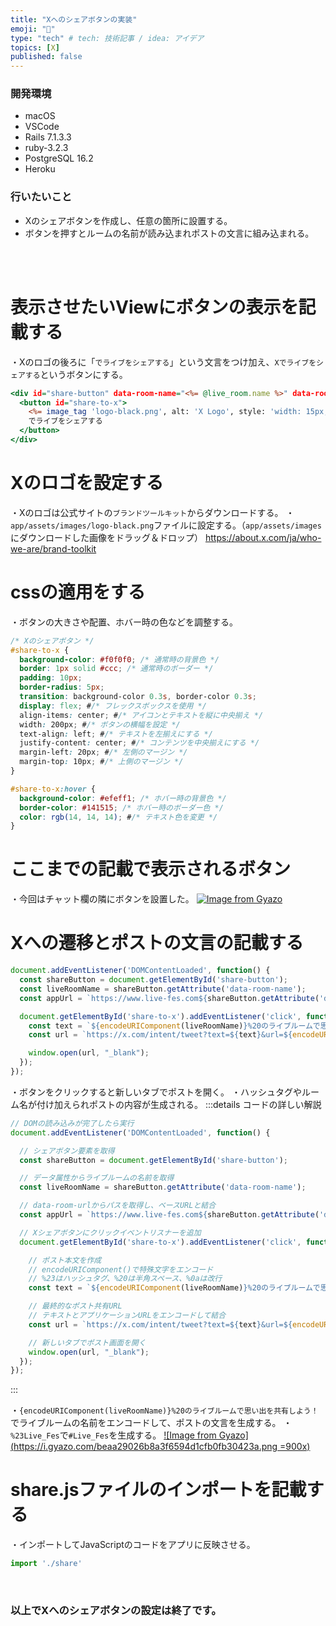 ```yaml
---
title: "Xへのシェアボタンの実装"
emoji: "🔘"
type: "tech" # tech: 技術記事 / idea: アイデア
topics: [X]
published: false
---
```

### 開発環境
- macOS
- VSCode
- Rails 7.1.3.3
- ruby-3.2.3
- PostgreSQL 16.2
- Heroku

### 行いたいこと
- Xのシェアボタンを作成し、任意の箇所に設置する。
- ボタンを押すとルームの名前が読み込まれポストの文言に組み込まれる。


<br>
<br>

# 表示させたいViewにボタンの表示を記載する
・Xのロゴの後ろに「`でライブをシェアする`」という文言をつけ加え、`Xでライブをシェアする`というボタンにする。
```rb:app/views/live_rooms/show.html.erb
<div id="share-button" data-room-name="<%= @live_room.name %>" data-room-url="<%= live_room_path(@live_room) %>">
  <button id="share-to-x">
    <%= image_tag 'logo-black.png', alt: 'X Logo', style: 'width: 15px; height: 15px;' %>
    でライブをシェアする
  </button>
</div>
```

# Xのロゴを設定する
・Xのロゴは公式サイトの`ブランドツールキット`からダウンロードする。
・`app/assets/images/logo-black.png`ファイルに設定する。（`app/assets/images`にダウンロードした画像をドラッグ＆ドロップ）
https://about.x.com/ja/who-we-are/brand-toolkit


# cssの適用をする
・ボタンの大きさや配置、ホバー時の色などを調整する。
```rb:app/assets/stylesheets/application.bootstrap.scss
/* Xのシェアボタン */
#share-to-x {
  background-color: #f0f0f0; /* 通常時の背景色 */
  border: 1px solid #ccc; /* 通常時のボーダー */
  padding: 10px;
  border-radius: 5px;
  transition: background-color 0.3s, border-color 0.3s;
  display: flex; #/* フレックスボックスを使用 */
  align-items: center; #/* アイコンとテキストを縦に中央揃え */
  width: 200px; #/* ボタンの横幅を設定 */
  text-align: left; #/* テキストを左揃えにする */
  justify-content: center; #/* コンテンツを中央揃えにする */
  margin-left: 20px; #/* 左側のマージン */
  margin-top: 10px; #/* 上側のマージン */
}

#share-to-x:hover {
  background-color: #efeff1; /* ホバー時の背景色 */
  border-color: #141515; /* ホバー時のボーダー色 */
  color: rgb(14, 14, 14); #/* テキスト色を変更 */
}
```

# ここまでの記載で表示されるボタン
・今回はチャット欄の隣にボタンを設置した。
[![Image from Gyazo](https://i.gyazo.com/4aed2df90157b712ebfae9bb67313106.png)](https://gyazo.com/4aed2df90157b712ebfae9bb67313106)

# Xへの遷移とポストの文言の記載する

```js:app/javascript/share.js
document.addEventListener('DOMContentLoaded', function() {
  const shareButton = document.getElementById('share-button');
  const liveRoomName = shareButton.getAttribute('data-room-name');
  const appUrl = `https://www.live-fes.com${shareButton.getAttribute('data-room-url')}`;

  document.getElementById('share-to-x').addEventListener('click', function() {
    const text = `${encodeURIComponent(liveRoomName)}%20のライブルームで思い出を共有しよう！%20%23Live_Fes%20%0a`;
    const url = `https://x.com/intent/tweet?text=${text}&url=${encodeURIComponent(appUrl)}`;

    window.open(url, "_blank");
  });
});
```
・ボタンをクリックすると新しいタブでポストを開く。
・ハッシュタグやルーム名が付け加えられポストの内容が生成される。
:::details コードの詳しい解説
```rb:app/javascript/share.js
// DOMの読み込みが完了したら実行
document.addEventListener('DOMContentLoaded', function() {

  // シェアボタン要素を取得
  const shareButton = document.getElementById('share-button');

  // データ属性からライブルームの名前を取得
  const liveRoomName = shareButton.getAttribute('data-room-name');

  // data-room-urlからパスを取得し、ベースURLと結合
  const appUrl = `https://www.live-fes.com${shareButton.getAttribute('data-room-url')}`;

  // Xシェアボタンにクリックイベントリスナーを追加
  document.getElementById('share-to-x').addEventListener('click', function() {

    // ポスト本文を作成
    // encodeURIComponent()で特殊文字をエンコード
    // %23はハッシュタグ、%20は半角スペース、%0aは改行
    const text = `${encodeURIComponent(liveRoomName)}%20のライブルームで思い出を共有しよう！%20%23Live_Fes%20%0a`;

    // 最終的なポスト共有URL
    // テキストとアプリケーションURLをエンコードして結合
    const url = `https://x.com/intent/tweet?text=${text}&url=${encodeURIComponent(appUrl)}`;

    // 新しいタブでポスト画面を開く
    window.open(url, "_blank");
  });
});
```
:::

・`{encodeURIComponent(liveRoomName)}%20のライブルームで思い出を共有しよう！`でライブルームの名前をエンコードして、ポストの文言を生成する。
・`%23Live_Fes`で`#Live_Fes`を生成する。
[![Image from Gyazo](https://i.gyazo.com/beaa29026b8a3f6594d1cfb0fb30423a.png =900x)](https://gyazo.com/beaa29026b8a3f6594d1cfb0fb30423a)

# share.jsファイルのインポートを記載する
・インポートしてJavaScriptのコードをアプリに反映させる。
```js:app/javascript/application.js
import './share'
```


<br>

### 以上でXへのシェアボタンの設定は終了です。

<br>
<br>

